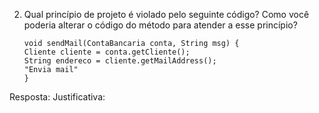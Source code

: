 2. Qual princípio de projeto é violado pelo seguinte código? Como você poderia alterar o código do método para atender a esse princípio?
    ```
    void sendMail(ContaBancaria conta, String msg) {
    Cliente cliente = conta.getCliente();
    String endereco = cliente.getMailAddress();
    "Envia mail"
    }
    ```

Resposta:
Justificativa:
